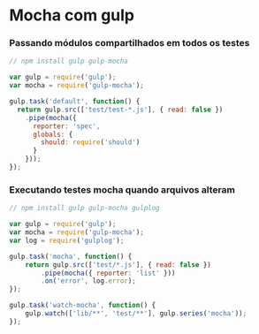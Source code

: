 # Mocha com gulp

### Passando módulos compartilhados em todos os testes

```js
// npm install gulp gulp-mocha

var gulp = require('gulp');
var mocha = require('gulp-mocha');

gulp.task('default', function() {
  return gulp.src(['test/test-*.js'], { read: false })
    .pipe(mocha({
      reporter: 'spec',
      globals: {
        should: require('should')
      }
    }));
});
```

### Executando testes mocha quando arquivos alteram

```js
// npm install gulp gulp-mocha gulplog

var gulp = require('gulp');
var mocha = require('gulp-mocha');
var log = require('gulplog');

gulp.task('mocha', function() {
    return gulp.src(['test/*.js'], { read: false })
        .pipe(mocha({ reporter: 'list' }))
        .on('error', log.error);
});

gulp.task('watch-mocha', function() {
    gulp.watch(['lib/**', 'test/**'], gulp.series('mocha'));
});
```

